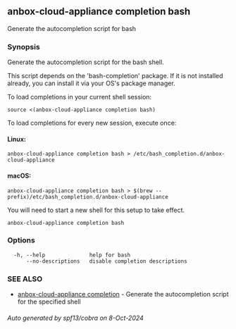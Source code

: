 ## anbox-cloud-appliance completion bash

Generate the autocompletion script for bash

### Synopsis

Generate the autocompletion script for the bash shell.

This script depends on the 'bash-completion' package.
If it is not installed already, you can install it via your OS's package manager.

To load completions in your current shell session:

	source <(anbox-cloud-appliance completion bash)

To load completions for every new session, execute once:

#### Linux:

	anbox-cloud-appliance completion bash > /etc/bash_completion.d/anbox-cloud-appliance

#### macOS:

	anbox-cloud-appliance completion bash > $(brew --prefix)/etc/bash_completion.d/anbox-cloud-appliance

You will need to start a new shell for this setup to take effect.


```
anbox-cloud-appliance completion bash
```

### Options

```
  -h, --help              help for bash
      --no-descriptions   disable completion descriptions
```

### SEE ALSO

* [anbox-cloud-appliance completion](anbox-cloud-appliance_completion.md)	 - Generate the autocompletion script for the specified shell

###### Auto generated by spf13/cobra on 8-Oct-2024
